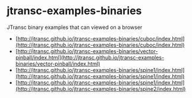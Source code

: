 # jtransc-examples-binaries
JTransc binary examples that can viewed on a browser

* [http://jtransc.github.io/jtransc-examples-binaries/cuboc/index.html](http://jtransc.github.io/jtransc-examples-binaries/cuboc/index.html)
* [http://jtransc.github.io/jtransc-examples-binaries/vector-pinball/index.html](http://jtransc.github.io/jtransc-examples-binaries/vector-pinball/index.html)
* [http://jtransc.github.io/jtransc-examples-binaries/spine1/index.html](http://jtransc.github.io/jtransc-examples-binaries/spine1/index.html)
* [http://jtransc.github.io/jtransc-examples-binaries/spine1/index.html](http://jtransc.github.io/jtransc-examples-binaries/spine2/index.html)